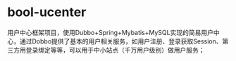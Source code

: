 # bool-ucenter
用户中心框架项目，使用Dubbo+Spring+Mybatis+MySQL实现的简易用户中心，通过Dobbo提供了基本的用户相关服务，如用户注册、登录获取Session、第三方用登录绑定等等，可以用于中小站点（千万用户级别）做用户服务；
